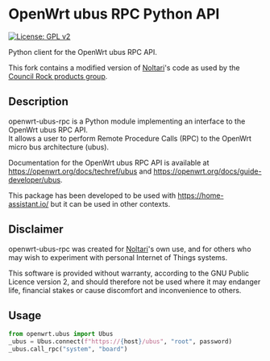 OpenWrt ubus RPC Python API
===========================

[![License: GPL v2][gpl2-button]](LICENSE.md)

[gpl2-button]: https://img.shields.io/badge/License-GPL%20v2-blue.svg

Python client for the OpenWrt ubus RPC API.

This fork contains a modified version of [Noltari](https://github.com/Noltari)'s code as used by the [Council Rock products group](https://github.com/orgs/CouncilRockProducts).

Description
-----------

openwrt-ubus-rpc is a Python module implementing an interface to the OpenWrt ubus RPC API.  
It allows a user to perform Remote Procedure Calls (RPC) to the OpenWrt micro bus architecture (ubus).

Documentation for the OpenWrt ubus RPC API is available at https://openwrt.org/docs/techref/ubus and https://openwrt.org/docs/guide-developer/ubus.

This package has been developed to be used with https://home-assistant.io/ but it can be used in other contexts.

Disclaimer
----------

openwrt-ubus-rpc was created for [Noltari](https://github.com/Noltari)'s own use, and for others who may wish to experiment with personal Internet of Things systems.

This software is provided without warranty, according to the GNU Public Licence version 2, and should therefore not be used where it may endanger life, financial stakes or cause discomfort and inconvenience to others.

Usage
-----

```python
from openwrt.ubus import Ubus
_ubus = Ubus.connect(f"https://{host}/ubus", "root", password)
_ubus.call_rpc("system", "board")
```

